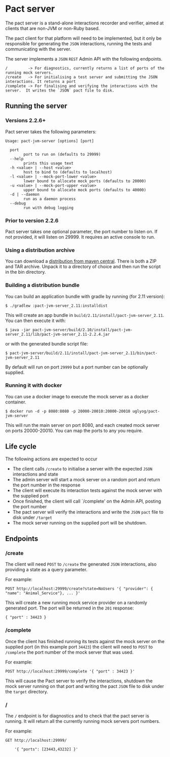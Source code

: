 
Pact server
===========

The pact server is a stand-alone interactions recorder and verifier, aimed at clients that are non-JVM or non-Ruby based.

The pact client for that platform will need to be implemented, but it only be responsible for generating the `JSON`
interactions, running the tests and communicating with the server.

The server implements a `JSON` `REST` Admin API with the following endpoints.

    /         -> For diagnostics, currently returns a list of ports of the running mock servers.
    /create   -> For initialising a test server and submitting the JSON interactions. It returns a port
    /complete -> For finalising and verifying the interactions with the server.  It writes the `JSON` pact file to disk.

## Running the server

### Versions 2.2.6+

Pact server takes the following parameters:

```
Usage: pact-jvm-server [options] [port]

  port
        port to run on (defaults to 29999)
  --help
        prints this usage text
  -h <value> | --host <value>
        host to bind to (defaults to localhost)
  -l <value> | --mock-port-lower <value>
        lower bound to allocate mock ports (defaults to 20000)
  -u <value> | --mock-port-upper <value>
        upper bound to allocate mock ports (defaults to 40000)
  -d | --daemon
        run as a daemon process
  --debug
        run with debug logging
```

### Prior to version 2.2.6

Pact server takes one optional parameter, the port number to listen on. If not provided, it will listen on 29999.
It requires an active console to run.

### Using a distribution archive

You can download a [distribution from maven central](http://search.maven.org/remotecontent?filepath=au/com/dius/pact-jvm-server_2.11/2.2.4/).
There is both a ZIP and TAR archive. Unpack it to a directory of choice and then run the script in the bin directory.

### Building a distribution bundle

You can build an application bundle with gradle by running (for 2.11 version):

    $ ./gradlew :pact-jvm-server_2.11:installdist

This will create an app bundle in `build/2.11/install/pact-jvm-server_2.11`. You can then execute it with:

    $ java -jar pact-jvm-server/build/2.10/install/pact-jvm-server_2.11/lib/pact-jvm-server_2.11-2.2.4.jar

or with the generated bundle script file:

    $ pact-jvm-server/build/2.11/install/pact-jvm-server_2.11/bin/pact-jvm-server_2.11

By default will run on port `29999` but a port number can be optionally supplied.

### Running it with docker

You can use a docker image to execute the mock server as a docker container.

    $ docker run -d -p 8080:8080 -p 20000-20010:20000-20010 uglyog/pact-jvm-server

This will run the main server on port 8080, and each created mock server on ports 20000-20010. You can map the ports to
any you require.

## Life cycle

The following actions are expected to occur

 * The client calls `/create` to initialise a server with the expected `JSON` interactions and state
 * The admin server will start a mock server on a random port and return the port number in the response
 * The client will execute its interaction tests against the mock server with the supplied port
 * Once finished, the client will call `/complete' on the Admin API, posting the port number
 * The pact server will verify the interactions and write the `JSON` `pact` file to disk under `/target`
 * The mock server running on the supplied port will be shutdown.

## Endpoints

### /create

The client will need `POST` to `/create` the generated `JSON` interactions, also providing a state as a query parameter.

For example:

    POST http://localhost:29999/create?state=NoUsers '{ "provider": { "name": "Animal_Service"}, ... }'

This will create a new running mock service provider on a randomly generated port.  The port will be returned in the
`201` response:

    { "port" : 34423 }

### /complete

Once the client has finished running its tests against the mock server on the supplied port (in this example port
`34423`) the client will need to `POST` to `/complete` the port number of the mock server that was used.

For example:

    POST http://localhost:29999/complete '{ "port" : 34423 }'

This will cause the Pact server to verify the interactions, shutdown the mock server running on that port and writing
the pact `JSON` file to disk under the `target` directory.

### /

The `/` endpoint is for diagnostics and to check that the pact server is running.  It will return all the currently
running mock servers port numbers.

For example:

    GET http://localhost:29999/

        '{ "ports": [23443,43232] }'
